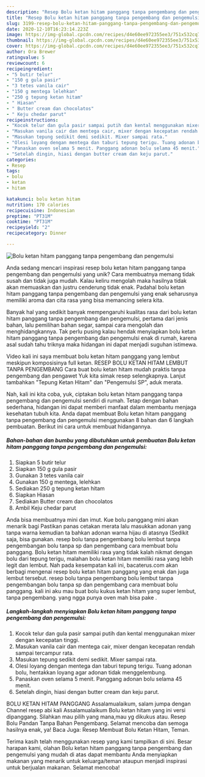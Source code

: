```yaml
---
description: "Resep Bolu ketan hitam panggang tanpa pengembang dan pengemulsi Anti Gagal"
title: "Resep Bolu ketan hitam panggang tanpa pengembang dan pengemulsi Anti Gagal"
slug: 3199-resep-bolu-ketan-hitam-panggang-tanpa-pengembang-dan-pengemulsi-anti-gagal
date: 2020-12-10T16:23:14.223Z
image: https://img-global.cpcdn.com/recipes/d4e60ee972355ee3/751x532cq70/bolu-ketan-hitam-panggang-tanpa-pengembang-dan-pengemulsi-foto-resep-utama.jpg
thumbnail: https://img-global.cpcdn.com/recipes/d4e60ee972355ee3/751x532cq70/bolu-ketan-hitam-panggang-tanpa-pengembang-dan-pengemulsi-foto-resep-utama.jpg
cover: https://img-global.cpcdn.com/recipes/d4e60ee972355ee3/751x532cq70/bolu-ketan-hitam-panggang-tanpa-pengembang-dan-pengemulsi-foto-resep-utama.jpg
author: Ora Brewer
ratingvalue: 5
reviewcount: 6
recipeingredient:
- "5 butir telur"
- "150 g gula pasir"
- "3 tetes vanila cair"
- "150 g mentega lelehkan"
- "250 g tepung ketan hitam"
- " Hiasan"
- " Butter cream dan chocolatos"
- " Keju chedar parut"
recipeinstructions:
- "Kocok telur dan gula pasir sampai putih dan kental menggunakan mixer dengan kecepatan tinggi."
- "Masukan vanila cair dan mentega cair, mixer dengan kecepatan rendah sampai tercampur rata."
- "Masukan tepung sedikit demi sedikit. Mixer sampai rata."
- "Olesi loyang dengan mentega dan taburi tepung terigu. Tuang adonan bolu, hentakkan loyang agar adonan tidak menggelembung."
- "Panaskan oven selama 5 menit. Panggang adonan bolu selama 45 menit."
- "Setelah dingin, hiasi dengan butter cream dan keju parut."
categories:
- Resep
tags:
- bolu
- ketan
- hitam

katakunci: bolu ketan hitam 
nutrition: 170 calories
recipecuisine: Indonesian
preptime: "PT31M"
cooktime: "PT31M"
recipeyield: "2"
recipecategory: Dinner

---
```



![Bolu ketan hitam panggang tanpa pengembang dan pengemulsi](https://img-global.cpcdn.com/recipes/d4e60ee972355ee3/751x532cq70/bolu-ketan-hitam-panggang-tanpa-pengembang-dan-pengemulsi-foto-resep-utama.jpg)

Anda sedang mencari inspirasi resep bolu ketan hitam panggang tanpa pengembang dan pengemulsi yang unik? Cara membuatnya memang tidak susah dan tidak juga mudah. Kalau keliru mengolah maka hasilnya tidak akan memuaskan dan justru cenderung tidak enak. Padahal bolu ketan hitam panggang tanpa pengembang dan pengemulsi yang enak seharusnya memiliki aroma dan cita rasa yang bisa memancing selera kita.

Banyak hal yang sedikit banyak mempengaruhi kualitas rasa dari bolu ketan hitam panggang tanpa pengembang dan pengemulsi, pertama dari jenis bahan, lalu pemilihan bahan segar, sampai cara mengolah dan menghidangkannya. Tak perlu pusing kalau hendak menyiapkan bolu ketan hitam panggang tanpa pengembang dan pengemulsi enak di rumah, karena asal sudah tahu triknya maka hidangan ini dapat menjadi suguhan istimewa.

Video kali ini saya membuat bolu ketan hitam panggang yang lembut meskipun komposisinya full ketan. RESEP BOLU KETAN HITAM LEMBUT TANPA PENGEMBANG Cara buat bolu ketan hitam mudah praktis tanpa pengembang dan pengawet Yuk kita simak resep selengkapnya. Lanjut tambahkan &#34;Tepung Ketan Hitam&#34; dan &#34;Pengemulsi SP&#34;, aduk merata.


Nah, kali ini kita coba, yuk, ciptakan bolu ketan hitam panggang tanpa pengembang dan pengemulsi sendiri di rumah. Tetap dengan bahan sederhana, hidangan ini dapat memberi manfaat dalam membantu menjaga kesehatan tubuh kita. Anda dapat membuat Bolu ketan hitam panggang tanpa pengembang dan pengemulsi menggunakan 8 bahan dan 6 langkah pembuatan. Berikut ini cara untuk membuat hidangannya.

<!--inarticleads1-->

##### Bahan-bahan dan bumbu yang dibutuhkan untuk pembuatan Bolu ketan hitam panggang tanpa pengembang dan pengemulsi:

1. Siapkan 5 butir telur
1. Siapkan 150 g gula pasir
1. Gunakan 3 tetes vanila cair
1. Gunakan 150 g mentega, lelehkan
1. Sediakan 250 g tepung ketan hitam
1. Siapkan  Hiasan
1. Sediakan  Butter cream dan chocolatos
1. Ambil  Keju chedar parut


Anda bisa membuatnya mini dan imut. Kue bolu panggang mini akan menarik bagi Pastikan panas cetakan merata lalu masukkan adonan yang tanpa warna kemudian ta bahkan adonan warna hijau di atasnya (Sedikit saja, bisa gunakan. resep bolu tanpa pengembang bolu lembut tanpa pengembangan bolu tanpa sp dan pengembang cara membuat bolu panggang. Bolu ketan hitam memiliki rasa yang tidak kalah nikmat dengan bolu dari tepung terigu, malahan bolu ketan hitam memiliki rasa yang lebih legit dan lembut. Nah pada kesempatan kali ini, bacaterus.com akan berbagi mengenai resep bolu ketan hitam panggang yang enak dan juga lembut tersebut. resep bolu tanpa pengembang bolu lembut tanpa pengembangan bolu tanpa sp dan pengembang cara membuat bolu panggang. kali ini aku mau buat bolu kukus ketan hitam yang super lembut, tanpa pengembang. yang ngga punya oven mah bisa pake . 

<!--inarticleads2-->

##### Langkah-langkah menyiapkan Bolu ketan hitam panggang tanpa pengembang dan pengemulsi:

1. Kocok telur dan gula pasir sampai putih dan kental menggunakan mixer dengan kecepatan tinggi.
1. Masukan vanila cair dan mentega cair, mixer dengan kecepatan rendah sampai tercampur rata.
1. Masukan tepung sedikit demi sedikit. Mixer sampai rata.
1. Olesi loyang dengan mentega dan taburi tepung terigu. Tuang adonan bolu, hentakkan loyang agar adonan tidak menggelembung.
1. Panaskan oven selama 5 menit. Panggang adonan bolu selama 45 menit.
1. Setelah dingin, hiasi dengan butter cream dan keju parut.


BOLU KETAN HITAM PANGGANG Assalamualaikum, salam jumpa dengan Channel resep abi kali Assalamualaikum Bolu ketan hitam yang ini versi dipanggang. Silahkan mau pilih yang mana,mau yg dikukus atau. Resep Bolu Pandan Tanpa Bahan Pengembang. Selamat mencoba dan semoga hasilnya enak, ya! Baca Juga: Resep Membuat Bolu Ketan Hitam, Teman. 

Terima kasih telah menggunakan resep yang kami tampilkan di sini. Besar harapan kami, olahan Bolu ketan hitam panggang tanpa pengembang dan pengemulsi yang mudah di atas dapat membantu Anda menyiapkan makanan yang menarik untuk keluarga/teman ataupun menjadi inspirasi untuk berjualan makanan. Selamat mencoba!
